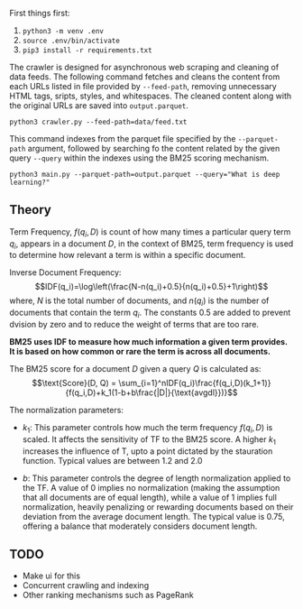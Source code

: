 First things first:
1. `python3 -m venv .env`
2. `source .env/bin/activate`
3. `pip3 install -r requirements.txt`


The crawler is designed for asynchronous web scraping and cleaning of data feeds. The following command fetches and cleans the content from each URLs listed in file provided by `--feed-path`, removing unnecessary HTML tags, sripts, styles, and whitespaces. The cleaned content along with the original URLs are saved into `output.parquet`.
```
python3 crawler.py --feed-path=data/feed.txt
```

This command indexes from the parquet file specified by the `--parquet-path` argument, followed by searching fo the content related by the given query `--query` within the indexes using the BM25 scoring mechanism.
```
python3 main.py --parquet-path=output.parquet --query="What is deep learning?"
```

## Theory


Term Frequency, $f(q_i, D)$ is count of how many times a particular query term $q_i$, appears in a document $D$, in the context of BM25, term frequency is used to determine how relevant a term is within a specific document.

Inverse Document Frequency: 
$$IDF(q_i)=\log\left(\frac{N-n(q_i)+0.5}{n(q_i)+0.5}+1\right)$$
where, $N$ is the total number of documents, and $n(q_i)$ is the number of documents that contain the term $q_i$. The constants 0.5 are added to prevent dvision by zero and to reduce the weight of terms that are too rare. 

**BM25 uses IDF to measure how much information a given term provides. It is based on how common or rare the term is across all documents.**

The BM25 score for a document $D$ given a query $Q$ is calculated as:
$$\text{Score}(D, Q) = \sum_{i=1}^nIDF(q_i)\frac{f(q_i,D)(k_1+1)}{f(q_i,D)+k_1(1-b+b\frac{|D|}{\text{avgdl}})}$$

The normalization parameters:

- $k_1$: This parameter controls how much the term frequency $f(q_i, D)$ is scaled. It affects the sensitivity of TF to the BM25 score. A higher $k_1$ increases the influence of T, upto a point dictated by the stauration function. Typical values are between 1.2 and 2.0

- $b$: This parameter controls the degree of length normalization applied to the TF. A value of 0 implies no normalization (making the assumption that all documents are of equal length), while a value of 1 implies full normalization, heavily penalizing or rewarding documents based on their deviation from the average document length. The typical value is 0.75, offering a balance that moderately considers document length.

## TODO

- Make ui for this
- Concurrent crawling and indexing
- Other ranking mechanisms such as PageRank